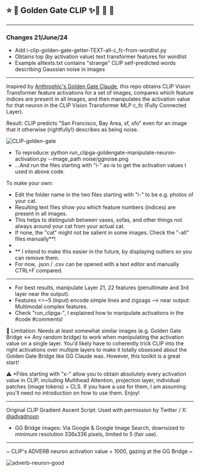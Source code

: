 ## ⭐ 🌉 Golden Gate CLIP ✨🤖 🥳 🌉
----
### Changes 21/June/24
- Add i-clip-golden-gate-getter-TEXT-all-c_fc-from-wordlist.py
- Obtains top (by activation value) text transformer features for wordlist
- Example alltexts.txt contains "strange" CLIP self-predicted words describing Gaussian noise in images
----
Inspired by [Anthrophic's Golden Gate Claude](https://www.anthropic.com/news/golden-gate-claude), this repo obtains CLIP Vision Transformer feature activations for a set of images, compares which feature indices are present in all images, and then manipulates the activation value for that neuron in the CLIP Vision Transformer MLP c_fc (Fully Connected Layer).

Result: CLIP predicts "San Francisco, Bay Area, sf, sfo" even for an image that it otherwise (rightfully!) describes as being noise.

![CLIP-golden-gate](https://github.com/zer0int/Golden-Gate-CLIP/assets/132047210/bd18afa8-e220-4d9f-aa50-2d36a045d8b0)

- To reproduce: python run_clipga-goldengate-manipulate-neuron-activation.py --image_path noise/ggnoise.png
- ...And run the files starting with "i-" as-is to get the activation values I used in above code.

To make your own:

- Edit the folder name in the two files starting with "i-" to be e.g. photos of your cat.
- Resulting text files show you which feature numbers (indices) are present in all images.
- This helps to distinguish between vases, sofas, and other things not always around your cat from your actual cat.
- If none, the "cat" might not be salient in some images. Check the "-all" files manually**!
- 
- ** I intend to make this easier in the future, by displaying outliers so you can remove them.
- For now, .json / .csv can be opened with a text editor and manually CTRL+F compared.
----
- For best results, manipulate Layer 21, 22 features (penultimate and 3rd layer near the output).
- Features <=~5 (input) encode simple lines and zigzags --> near output: Multimodal complex features.
- Check "run_clipga-", I explained how to manipulate activations in the #code #comments!

🫤 Limitation: Needs at least somewhat similar images (e.g. Golden Gate Bridge <-> Any random bridge) to work when manipulating the activation value on a single layer. You'd likely have to coherently trick CLIP into the right activations over multiple layers to make it totally obsessed about the Golden Gate Bridge like GG Claude was. However, this toolkit is a great start!

⚠️ *Files starting with "x-" allow you to obtain absolutely every activation value in CLIP, including Multihead Attention, projection layer, individual patches (image tokens) + CLS. If you have a use for them, I am assuming you'll need no introduction on how to use them. Enjoy!

----
Original CLIP Gradient Ascent Script: Used with permission by Twitter / X: [@advadnoun](https://twitter.com/advadnoun)
- GG Bridge images: Via Google & Google Image Search, downsized to minimum resolution 336x336 pixels, limited to 5 (fair use).
----
~ CLIP's ADVERB neuron activation value + 1000, gazing at the GG Bridge ~

![adverb-neuron-good](https://github.com/zer0int/Golden-Gate-CLIP/assets/132047210/61fc6fa9-08de-4bcd-bf15-2b4cbba07817)

